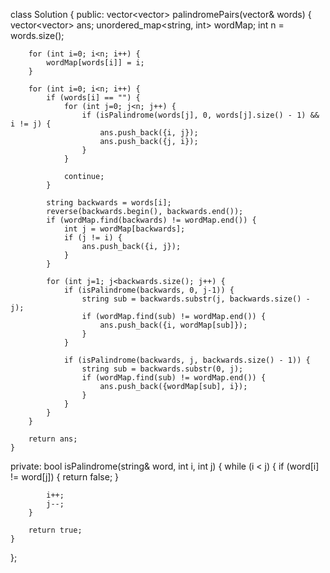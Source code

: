 class Solution {
public:
    vector<vector<int>> palindromePairs(vector<string>& words) {
        vector<vector<int>> ans;
        unordered_map<string, int> wordMap;
        int n = words.size();
        
        for (int i=0; i<n; i++) {
            wordMap[words[i]] = i;
        }
        
        for (int i=0; i<n; i++) {
            if (words[i] == "") {
                for (int j=0; j<n; j++) {
                    if (isPalindrome(words[j], 0, words[j].size() - 1) && i != j) {
                        ans.push_back({i, j});
                        ans.push_back({j, i});
                    }
                }
                
                continue;
            }
            
            string backwards = words[i];
            reverse(backwards.begin(), backwards.end());
            if (wordMap.find(backwards) != wordMap.end()) {
                int j = wordMap[backwards];
                if (j != i) {
                    ans.push_back({i, j});
                }
            }
            
            for (int j=1; j<backwards.size(); j++) {
                if (isPalindrome(backwards, 0, j-1)) {
                    string sub = backwards.substr(j, backwards.size() - j);
                    if (wordMap.find(sub) != wordMap.end()) {
                        ans.push_back({i, wordMap[sub]});
                    }
                }
                
                if (isPalindrome(backwards, j, backwards.size() - 1)) {
                    string sub = backwards.substr(0, j);
                    if (wordMap.find(sub) != wordMap.end()) {
                        ans.push_back({wordMap[sub], i});
                    }
                }
            }
        }
        
        return ans;
    }
    
private:
    bool isPalindrome(string& word, int i, int j) {
        while (i < j) {
            if (word[i] != word[j]) {
                return false;
            }
            
            i++;
            j--;
        }
        
        return true;
    }
};